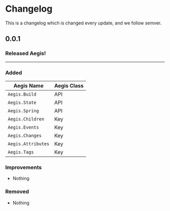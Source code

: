 # Changelog

This is a changelog which is changed every update, and we follow semver.

## 0.0.1
### Released Aegis!

---

### Added
| Aegis Name | Aegis Class |
| -- | -- |
| `Aegis.Build` | API |
| `Aegis.State` | API |
| `Aegis.Spring` | API |
| `Aegis.Children` | Key |
| `Aegis.Events` | Key |
| `Aegis.Changes` | Key |
| `Aegis.Attributes` | Key |
| `Aegis.Tags` | Key |

### Improvements

* Nothing

### Removed

* Nothing